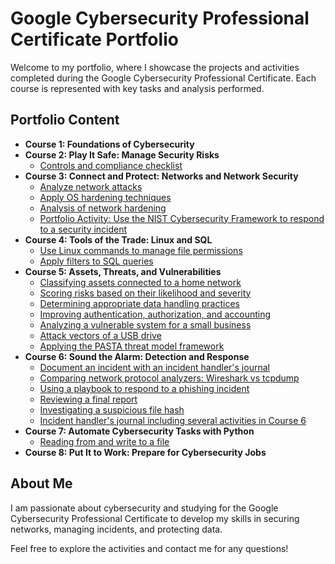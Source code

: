 # Google Cybersecurity Professional Certificate Portfolio

Welcome to my portfolio, where I showcase the projects and activities completed during the Google Cybersecurity Professional Certificate. Each course is represented with key tasks and analysis performed.

## Portfolio Content
- **Course 1: Foundations of Cybersecurity**
- **Course 2: Play It Safe: Manage Security Risks**
  - [Controls and compliance checklist](https://github.com/jailtonsantana/Google-Cybersecurity-Professional-Portifolio/tree/main/Course2-Manage-Security-Risks/Botioum%20Toys)
- **Course 3: Connect and Protect: Networks and Network Security**
  - [Analyze network attacks](https://github.com/jailtonsantana/Google-Cybersecurity-Professional-Portifolio/tree/main/Course3-Networks-Security/Analyze%20network%20attacks)
  - [Apply OS hardening techniques](https://github.com/jailtonsantana/Google-Cybersecurity-Professional-Portifolio/tree/main/Course3-Networks-Security/Apply%20OS%20hardening%20techniques)
  - [Analysis of network hardening](https://github.com/jailtonsantana/Google-Cybersecurity-Professional-Portifolio/tree/main/Course3-Networks-Security/Analysis%20of%20network%20hardening)
  - [Portfolio Activity: Use the NIST Cybersecurity Framework to respond to a security incident](https://github.com/jailtonsantana/Google-Cybersecurity-Professional-Portifolio/tree/main/Course3-Networks-Security/Portfolio%20Activity-NIST%20CSF%20to%20respond%20to%20a%20security%20incident)
- **Course 4: Tools of the Trade: Linux and SQL**
  - [Use Linux commands to manage file permissions](https://github.com/jailtonsantana/Google-Cybersecurity-Professional-Portifolio/tree/main/Course4-Linux-SQL/Use%20Linux%20commands%20to%20manage%20file%20permissions)
  - [Apply filters to SQL queries](https://github.com/jailtonsantana/Google-Cybersecurity-Professional-Portifolio/tree/main/Course4-Linux-SQL/Apply%20filters%20to%20SQL%20queries)
- **Course 5: Assets, Threats, and Vulnerabilities**
  - [Classifying assets connected to a home network](https://github.com/jailtonsantana/Google-Cybersecurity-Professional-Portifolio/tree/main/Course5-Assets-Threats-Vulnerabilities/module01/Classify-Assets)
  - [Scoring risks based on their likelihood and severity](https://github.com/jailtonsantana/Google-Cybersecurity-Professional-Portifolio/tree/main/Course5-Assets-Threats-Vulnerabilities/module01/Scoring-Risks)
  - [Determining appropriate data handling practices](https://github.com/jailtonsantana/Google-Cybersecurity-Professional-Portifolio/tree/main/Course5-Assets-Threats-Vulnerabilities/module02/Data-Handling)
  - [Improving authentication, authorization, and accounting](https://github.com/jailtonsantana/Google-Cybersecurity-Professional-Portifolio/tree/main/Course5-Assets-Threats-Vulnerabilities/module02/Improve-AAA)
  - [Analyzing a vulnerable system for a small business](https://github.com/jailtonsantana/Google-Cybersecurity-Professional-Portifolio/tree/main/Course5-Assets-Threats-Vulnerabilities/module03/Vulnerability-Assessment)
  - [Attack vectors of a USB drive](https://github.com/jailtonsantana/Google-Cybersecurity-Professional-Portifolio/tree/main/Course5-Assets-Threats-Vulnerabilities/module03/Attacker-Mindset)
  - [Applying the PASTA threat model framework](https://github.com/jailtonsantana/Google-Cybersecurity-Professional-Portifolio/tree/main/Course5-Assets-Threats-Vulnerabilities/module04/PASTA-Framework)
- **Course 6: Sound the Alarm: Detection and Response**
  - [Document an incident with an incident handler's journal](https://github.com/jailtonsantana/Google-Cybersecurity-Professional-Portifolio/tree/main/Course6-Incident-Response/module01/Document-Incident)
  - [Comparing network protocol analyzers: Wireshark vs tcpdump](https://github.com/jailtonsantana/Google-Cybersecurity-Professional-Portifolio/tree/main/Course6-Incident-Response/module01/Research-Analyzers)
  - [Using a playbook to respond to a phishing incident](https://github.com/jailtonsantana/Google-Cybersecurity-Professional-Portifolio/tree/main/Course6-Incident-Response/module02/Using-Playbook)
  - [Reviewing a final report](https://github.com/jailtonsantana/Google-Cybersecurity-Professional-Portifolio/tree/main/Course6-Incident-Response/module03/Final-Report)
  - [Investigating a suspicious file hash](https://github.com/jailtonsantana/Google-Cybersecurity-Professional-Portifolio/tree/main/Course6-Incident-Response/module03/Suspicious-File)
  - [Incident handler's journal including several activities in Course 6](https://github.com/jailtonsantana/Google-Cybersecurity-Professional-Portifolio/blob/main/Course6-Incident-Response/Incident-handler-s-journal-.docx)
- **Course 7: Automate Cybersecurity Tasks with Python**
  - [Reading from and write to a file](https://github.com/jailtonsantana/Google-Cybersecurity-Professional-Portifolio/blob/main/Course7-Task-Automation-With-Python/remove_ip.py)
- **Course 8: Put It to Work: Prepare for Cybersecurity Jobs**

## About Me
I am passionate about cybersecurity and studying for the Google Cybersecurity Professional Certificate to develop my skills in securing networks, managing incidents, and protecting data.

Feel free to explore the activities and contact me for any questions!
